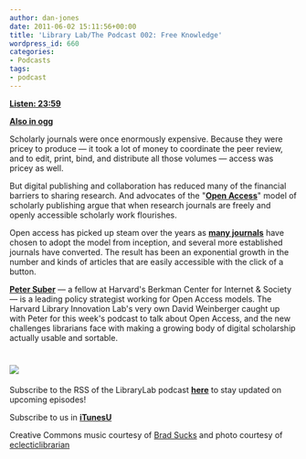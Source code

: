 ```yaml
---
author: dan-jones
date: 2011-06-02 15:11:56+00:00
title: 'Library Lab/The Podcast 002: Free Knowledge'
wordpress_id: 660
categories:
- Podcasts
tags:
- podcast
---
```


[**Listen: 23:59**](http://librarylab.law.harvard.edu/blog/wp-content/uploads/podcast/2011-05-28_suber.mp3)

[**Also in ogg**](http://librarylab.law.harvard.edu/blog/wp-content/uploads/podcast/2011-05-28_suber.ogg)

Scholarly journals were once enormously expensive. Because they were pricey to produce — it took a lot of money to coordinate the peer review, and to edit, print, bind, and distribute all those volumes — access was pricey as well.

But digital publishing and collaboration has reduced many of the financial barriers to sharing research. And advocates of the "[**Open Access**](http://www.earlham.edu/~peters/fos/overview.htm)" model of scholarly publishing argue that when research journals are freely and openly accessible scholarly work flourishes.

Open access has picked up steam over the years as [**many journals**](http://www.doaj.org/) have chosen to adopt the model from inception, and several more established journals have converted. The result has been an exponential growth in the number and kinds of articles that are easily accessible with the click of a button.

[**Peter Suber**](http://www.earlham.edu/~peters/hometoc.htm) — a fellow at Harvard's Berkman Center for Internet & Society — is a leading policy strategist working for Open Access models. The Harvard Library Innovation Lab's very own David Weinberger caught up with Peter for this week's podcast to talk about Open Access, and the new challenges librarians face with making a growing body of digital scholarship actually usable and sortable.

![](http://farm1.static.flickr.com/7/9450783_7ceb63cd91.jpg)
===========
Subscribe to the RSS of the LibraryLab podcast [**here**](http://librarylab.law.harvard.edu/blog/category/podcast/) to stay updated on upcoming episodes!

Subscribe to us in [**iTunesU**](http://itunes.apple.com/WebObjects/MZStore.woa/wa/viewPodcast?id=457060447)

Creative Commons music courtesy of [Brad Sucks](http://www.bradsucks.net/albums/guess-whos-a-mess/) and photo courtesy of [eclecticlibrarian](http://www.flickr.com/photos/eclecticlibrarian/9450783/)
